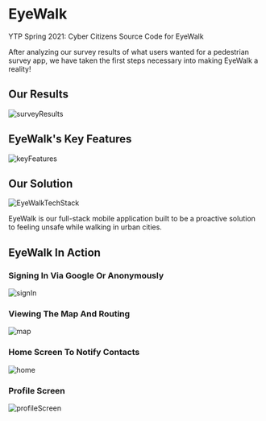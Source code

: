 # EyeWalk

YTP Spring 2021: Cyber Citizens Source Code for EyeWalk

After analyzing our survey results of what users wanted for a pedestrian survey app, we have taken the first steps necessary into making EyeWalk a reality!

## Our Results

![surveyResults](./pictures/surveyResults.png)

## EyeWalk's Key Features

![keyFeatures](./pictures/AppFeatures.png)

## Our Solution

![EyeWalkTechStack](./pictures/EyeWalkTechStack.png)

EyeWalk is our full-stack mobile application built to be a proactive solution to feeling unsafe while walking in urban cities.

## EyeWalk In Action

### Signing In Via Google Or Anonymously

![signIn](./pictures/signInScreen.PNG)

### Viewing The Map And Routing

![map](./pictures/mapScreen.PNG)

### Home Screen To Notify Contacts

![home](./pictures/homeScreen.PNG)

### Profile Screen

![profileScreen](./pictures/profileScreen.PNG)
